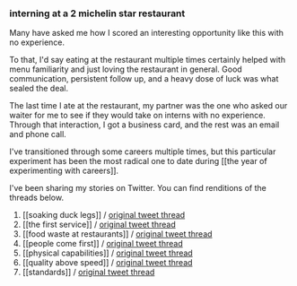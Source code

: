 ### interning at a 2 michelin star restaurant

Many have asked me how I scored an interesting opportunity like this with no experience. 

To that, I'd say eating at the restaurant multiple times certainly helped with menu familiarity and just loving the restaurant in general. Good communication, persistent follow up, and a heavy dose of luck was what sealed the deal.

The last time I ate at the restaurant, my partner was the one who asked our waiter for me to see if they would take on interns with no experience. Through that interaction, I got a business card, and the rest was an email and phone call.

I've transitioned through some careers multiple times, but this particular experiment has been the most radical one to date during [[the year of experimenting with careers]].

I've been sharing my stories on Twitter. You can find renditions of the threads below.

1. [[soaking duck legs]] / [original tweet thread](https://twitter.com/frankchen07/status/1551613360231174145)
2. [[the first service]] / [original tweet thread](https://twitter.com/frankchen07/status/1553415561777795072)
3. [[food waste at restaurants]] / [original tweet thread](https://twitter.com/frankchen07/status/1554516162876059648)
4. [[people come first]] / [original tweet thread](https://twitter.com/frankchen07/status/1555236984875929600)
5. [[physical capabilities]] / [original tweet thread](https://twitter.com/frankchen07/status/1556715866430967808)
6. [[quality above speed]] / [original tweet thread](https://twitter.com/frankchen07/status/1558694736772313088)
7. [[standards]] / [original tweet thread](https://twitter.com/frankchen07/status/1563809158343770112)

